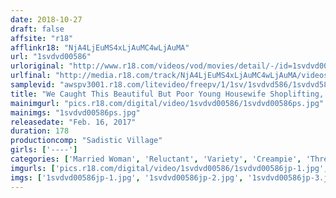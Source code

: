 ```yaml
---
date: 2018-10-27
draft: false
affsite: "r18"
afflinkr18: "NjA4LjEuMS4xLjAuMC4wLjAuMA"
url: "1svdvd00586"
urloriginal: "http://www.r18.com/videos/vod/movies/detail/-/id=1svdvd00586"
urlfinal: "http://media.r18.com/track/NjA4LjEuMS4xLjAuMC4wLjAuMA/videos/vod/movies/detail/-/id=1svdvd00586"
samplevid: "awspv3001.r18.com/litevideo/freepv/1/1sv/1svdvd586/1svdvd586_dmb_w.mp4"
title: "We Caught This Beautiful But Poor Young Housewife Shoplifting, So We Brought Her Back To The Office And Made Her Beg For Forgiveness On Her Hands And Knees As We Raped Her When Her Husband Came To Apologize, We Didn't Let Up, And Gave Her A Creampie Right In Front Of Him Too!"
mainimgurl: "pics.r18.com/digital/video/1svdvd00586/1svdvd00586ps.jpg"
mainimgs: "1svdvd00586ps.jpg"
releasedate: "Feb. 16, 2017"
duration: 178
productioncomp: "Sadistic Village"
girls: ['----']
categories: ['Married Woman', 'Reluctant', 'Variety', 'Creampie', 'Threesome / Foursome', 'Hi-Def']
imgurls: ['pics.r18.com/digital/video/1svdvd00586/1svdvd00586jp-1.jpg', 'pics.r18.com/digital/video/1svdvd00586/1svdvd00586jp-2.jpg', 'pics.r18.com/digital/video/1svdvd00586/1svdvd00586jp-3.jpg', 'pics.r18.com/digital/video/1svdvd00586/1svdvd00586jp-4.jpg', 'pics.r18.com/digital/video/1svdvd00586/1svdvd00586jp-5.jpg', 'pics.r18.com/digital/video/1svdvd00586/1svdvd00586jp-6.jpg', 'pics.r18.com/digital/video/1svdvd00586/1svdvd00586jp-7.jpg', 'pics.r18.com/digital/video/1svdvd00586/1svdvd00586jp-8.jpg', 'pics.r18.com/digital/video/1svdvd00586/1svdvd00586jp-9.jpg', 'pics.r18.com/digital/video/1svdvd00586/1svdvd00586jp-10.jpg', 'pics.r18.com/digital/video/1svdvd00586/1svdvd00586jp-11.jpg', 'pics.r18.com/digital/video/1svdvd00586/1svdvd00586jp-12.jpg', 'pics.r18.com/digital/video/1svdvd00586/1svdvd00586jp-13.jpg', 'pics.r18.com/digital/video/1svdvd00586/1svdvd00586jp-14.jpg', 'pics.r18.com/digital/video/1svdvd00586/1svdvd00586jp-15.jpg', 'pics.r18.com/digital/video/1svdvd00586/1svdvd00586jp-16.jpg', 'pics.r18.com/digital/video/1svdvd00586/1svdvd00586jp-17.jpg', 'pics.r18.com/digital/video/1svdvd00586/1svdvd00586jp-18.jpg', 'pics.r18.com/digital/video/1svdvd00586/1svdvd00586jp-19.jpg', 'pics.r18.com/digital/video/1svdvd00586/1svdvd00586jp-20.jpg']
imgs: ['1svdvd00586jp-1.jpg', '1svdvd00586jp-2.jpg', '1svdvd00586jp-3.jpg', '1svdvd00586jp-4.jpg', '1svdvd00586jp-5.jpg', '1svdvd00586jp-6.jpg', '1svdvd00586jp-7.jpg', '1svdvd00586jp-8.jpg', '1svdvd00586jp-9.jpg', '1svdvd00586jp-10.jpg', '1svdvd00586jp-11.jpg', '1svdvd00586jp-12.jpg', '1svdvd00586jp-13.jpg', '1svdvd00586jp-14.jpg', '1svdvd00586jp-15.jpg', '1svdvd00586jp-16.jpg', '1svdvd00586jp-17.jpg', '1svdvd00586jp-18.jpg', '1svdvd00586jp-19.jpg', '1svdvd00586jp-20.jpg']
---
```

